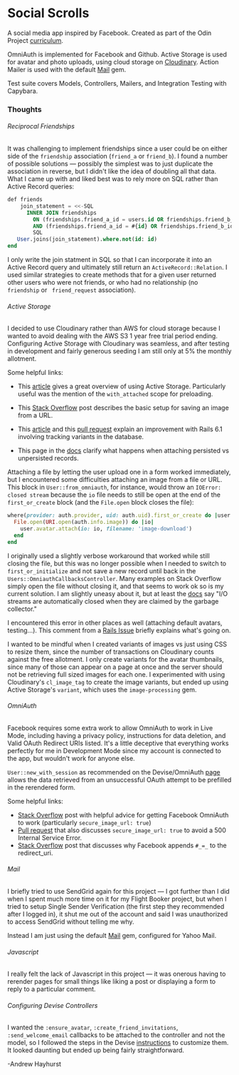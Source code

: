 # Social Scrolls

A social media app inspired by Facebook. Created as part of the Odin Project [curriculum](https://www.theodinproject.com/courses/ruby-on-rails/lessons/final-project).

OmniAuth is implemented for Facebook and Github. Active Storage is used for avatar and photo uploads, using cloud storage on [Cloudinary](https://cloudinary.com/). Action Mailer is used with the default [Mail](https://github.com/mikel/mail) gem.

Test suite covers Models, Controllers, Mailers, and Integration Testing with Capybara.

### Thoughts

###### Reciprocal Friendships

It was challenging to implement friendships since a user could be on either side of the `friendship` association (`friend_a` or `friend_b`). I found a number of possible solutions — possibly the simplest was to just duplicate the association in reverse, but I didn't like the idea of doubling all that data. What I came up with and liked best was to rely more on SQL rather than Active Record queries:

```sql
def friends
    join_statement = <<-SQL
      INNER JOIN friendships
        ON (friendships.friend_a_id = users.id OR friendships.friend_b_id = users.id)
        AND (friendships.friend_a_id = #{id} OR friendships.friend_b_id = #{id})
        SQL
   User.joins(join_statement).where.not(id: id)
end
```

I only write the join statment in SQL so that I can incorporate it into an Active Record query and ultimately still return an `ActiveRecord::Relation`. I used similar strategies to create methods that for a given user returned other users who were not friends, or who had no relationship (no `friendship` or ` friend_request` association).

###### Active Storage

I decided to use Cloudinary rather than AWS for cloud storage because I wanted to avoid dealing with the AWS S3 1 year free trial period ending. Configuring Active Storage with Cloudinary was seamless, and after testing in development and fairly generous seeding I am still only at 5% the monthly allotment.

Some helpful links:

- This [article](https://blog.capsens.eu/how-to-use-activestorage-in-your-rails-5-2-application-cdf3a3ad8d7) gives a great overview of using Active Storage. Particularly useful was the mention of the `with_attached` scope for preloading.

- This [Stack Overflow](https://stackoverflow.com/questions/51027995/how-to-save-an-image-from-a-url-with-rails-active-storage) post describes the basic setup for saving an image from a URL.

- This [article](https://bigbinary.com/blog/rails-6-1-tracks-active-storage-variant-in-the-database) and this [pull request](https://github.com/rails/rails/pull/37901) explain an improvement with Rails 6.1 involving tracking variants in the database.

- This page in the [docs](https://edgeapi.rubyonrails.org/classes/ActiveStorage/Attached/One.html#method-i-attach) clarify what happens when attaching persisted vs unpersisted records.

Attaching a file by letting the user upload one in a form worked immediately, but I encountered some difficulties attaching an image from a file or URL. This block in `User::from_omniauth`, for instance, would throw an `IOError: closed stream` because the `io` file needs to still be open at the end of the `first_or_create` block (and the `File.open` block closes the file):

```ruby
where(provider: auth.provider, uid: auth.uid).first_or_create do |user|
  File.open(URI.open(auth.info.image)) do |io|
    user.avatar.attach(io: io, filename: 'image-download')
  end
end
```

I originally used a slightly verbose workaround that worked while still closing the file, but this was no longer possible when I needed to switch to `first_or_initialize` and not save a new record until back in the `Users::OmniauthCallbacksController`. Many examples on Stack Overflow simply open the file without closing it, and that seems to work ok so is my current solution. I am slightly uneasy about it, but at least the [docs](https://ruby-doc.org/core-2.7.1/IO.html#method-i-close) say "I/O streams are automatically closed when they are claimed by the garbage collector."

I encountered this error in other places as well (attaching default avatars, testing...). This comment from a [Rails Issue](https://github.com/rails/rails/issues/38185#issuecomment-572848893) briefly explains what's going on.

I wanted to be mindful when I created variants of images vs just using CSS to resize them, since the number of transactions on Cloudinary counts against the free allotment. I only create variants for the avatar thumbnails, since many of those can appear on a page at once and the server should not be retrieving full sized images for each one. I experimented with using Cloudinary's `cl_image_tag` to create the image variants, but ended up using Active Storage's `variant`, which uses the `image-processing` gem.

###### OmniAuth

Facebook requires some extra work to allow OmniAuth to work in Live Mode, including having a privacy policy, instructions for data deletion, and Valid OAuth Redirect URIs listed. It's a little deceptive that everything works perfectly for me in Development Mode since my account is connected to the app, but wouldn't work for anyone else.

`User::new_with_session` as recommended on the Devise/OmniAuth [page](https://github.com/heartcombo/devise/wiki/OmniAuth:-Overview) allows the data retrieved from an unsuccessful OAuth attempt to be prefilled in the rerendered form.

Some helpful links:

- [Stack Overflow](https://stackoverflow.com/questions/30748779/want-to-save-facebook-image-into-my-rails-app) post with helpful advice for getting Facebook OmniAuth to work (particularly `secure_image_url: true`)
- [Pull request](https://github.com/simi/omniauth-facebook/issues/345) that also discusses `secure_image_url: true` to avoid a 500 Internal Service Error.
- [Stack Overflow](https://stackoverflow.com/questions/7131909/facebook-callback-appends-to-return-url#:~:text=When%20the%20callback%20returns%20with,need%20not%20worry%20about%20it) post that discusses why Facebook appends `#_=_` to the redirect_uri.

###### Mail

I briefly tried to use SendGrid again for this project — I got further than I did when I spent much more time on it for my Flight Booker project, but when I tried to setup Single Sender Verification (the first step they recommended after I logged in), it shut me out of the account and said I was unauthorized to access SendGrid without telling me why.

Instead I am just using the default [Mail](https://github.com/mikel/mail) gem, configured for Yahoo Mail.

###### Javascript

I really felt the lack of Javascript in this project — it was onerous having to rerender pages for small things like liking a post or displaying a form to reply to a particular comment.

###### Configuring Devise Controllers

I wanted the `:ensure_avatar`, `:create_friend_invitations`, `:send_welcome_email` callbacks to be attached to the controller and not the model, so I followed the steps in the Devise [instructions](https://github.com/heartcombo/devise#configuring-controllers) to customize them. It looked daunting but ended up being fairly straightforward.

-Andrew Hayhurst
